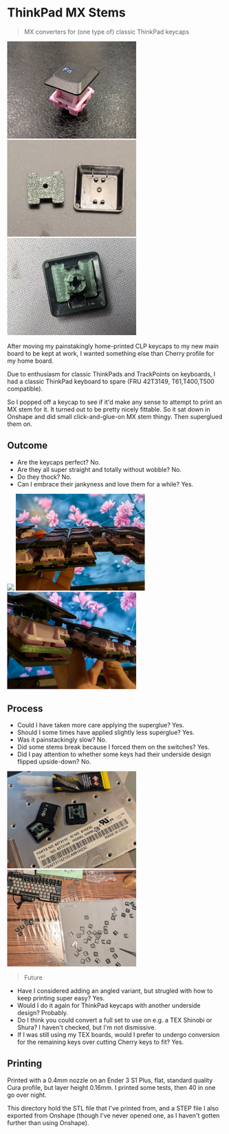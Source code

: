 # ThinkPad MX Stems

> MX converters for (one type of) classic ThinkPad keycaps

<img src="images/single.jpg" width="300"/>   <img src="images/fit.jpg" width="300"/> <img src="images/glued.jpg" width="300"/>

After moving my painstakingly home-printed CLP keycaps to my new main board to be kept at work, 
I wanted something else than Cherry profile for my home board.

Due to enthusiasm for classic ThinkPads and TrackPoints on keyboards, I had a classic ThinkPad keyboard to spare (FRU 42T3149, T61,T400,T500 compatible).

So I popped off a keycap to see if it'd make any sense to attempt to print an MX stem for it. It turned out to be pretty nicely fittable. So it sat down in Onshape and did small click-and-glue-on MX stem thingy. Then superglued them on.

## Outcome
- Are the keycaps perfect? No. 
- Are they all super straight and totally without wobble? No.
- Do they thock? No.
- Can I embrace their jankyness and love them for a while? Yes.

<img src="images/on_top.jpg" width="300"/> <img src="images/gritty_night_side_1.jpg" width="300"/> <img src="images/gritty_night_side_2.jpg" width="300"/> 

## Process
- Could I have taken more care applying the superglue? Yes.
- Should I some times have applied slightly less superglue? Yes.
- Was it painstackingly slow? No.
- Did some stems break because I forced them on the switches? Yes.
- Did I pay attention to whether some keys had their underside design flipped upside-down? No.

<img src="images/fru.jpg" width="300"/> <img src="images/work.jpg" width="300"/>

> Future
- Have I considered adding an angled variant, but strugled with how to keep printing super easy? Yes.
- Would I do it again for ThinkPad keycaps with another underside design? Probably.
- Do I think you could convert a full set to use on e.g. a TEX Shinobi or Shura? I haven't checked, but I'm not dismissive.
- If I was still using my TEX boards, would I prefer to undergo conversion for the remaining keys over cutting Cherry keys to fit? Yes.

## Printing
Printed with a 0.4mm nozzle on an Ender 3 S1 Plus, flat, standard quality Cura profile, but layer height 0.16mm. I printed some tests, then 40 in one go over night.

This directory hold the STL file that I've printed from, and a STEP file I also exported from Onshape (though I've never opened one, as I haven't gotten further than using Onshape).
